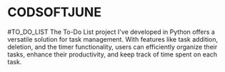 # CODSOFTJUNE
#TO_DO_LIST
The To-Do List project I've developed in Python offers a versatile solution for task management. With features like task addition, deletion, and the timer functionality, users can efficiently organize their tasks, enhance their productivity, and keep track of time spent on each task.
